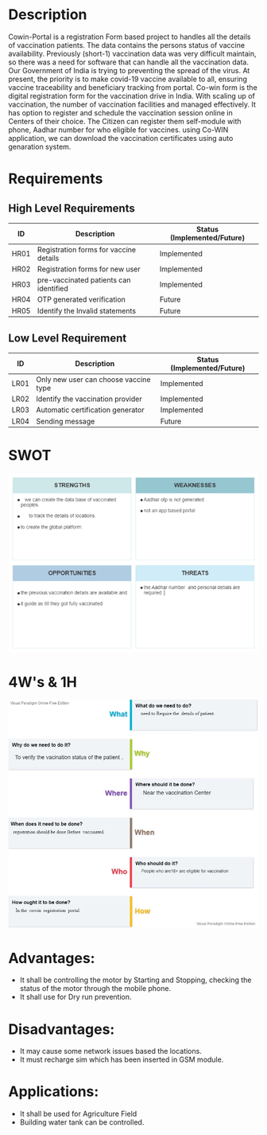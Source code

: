 # Description
   Cowin-Portal is a  registration Form based project to handles all the details of vaccination patients. The data contains the persons status of vaccine availability. Previously (short-1) vaccination data was very difficult maintain, so there was a need for software that can handle all the vaccination data. Our Government of India is trying to preventing the spread of the virus. At present, the priority is to make  covid-19 vaccine available to all, ensuring vaccine traceability and beneficiary tracking from portal. Co-win form is the digital registration form for the vaccination drive in India. With scaling up of vaccination, the number of vaccination facilities and managed effectively. It has option to register and schedule the vaccination session online in Centers of their choice. The Citizen can register them self-module with phone, Aadhar number for who eligible for vaccines. using Co-WIN application, we can download the vaccination certificates using auto genaration system.
# Requirements
## High Level Requirements
| ID | Description | Status (Implemented/Future) |
| --- | --- | --- |
| HR01 | Registration forms for vaccine details   | Implemented |
| HR02 | Registration forms for new  user | Implemented |
| HR03 | pre-vaccinated patients can identified | Implemented |
| HR04 | OTP generated verification | Future |
| HR05 | Identify the Invalid statements | Future |


## Low Level Requirement
| ID | Description | Status (Implemented/Future) |
| --- | --- | --- |
| LR01 | Only new user can choose vaccine type | Implemented |
| LR02 | Identify the  vaccination provider | Implemented |
| LR03 | Automatic certification generator | Implemented |
| LR04 | Sending message | Future |


# SWOT
  ![SWOT of vacccine registration](https://github.com/rajprasanth27k/M1_COWIN-PORTAL_UTI/blob/b332d0c9ff5cc7a40af651dc028259f600ab6773/1_Requirements/SWOT%20of%20vacccine%20registration.jpg)
# 4W's & 1H
 ![4 W's and 1 H](https://github.com/rajprasanth27k/M1_COWIN-PORTAL_UTI/blob/ad903af11ad37efce107c15e852f363a3933e3d5/1_Requirements/4%20W's%20and%201%20H.jpg)



# Advantages:
  * It shall be controlling the motor by Starting and Stopping, checking the status of the motor through the mobile phone.
  *	It shall use for Dry run prevention. 
# Disadvantages:
*	It may cause some network issues based the locations.
* It must recharge sim which has been inserted in GSM module. 
# Applications:
* It shall be used for Agriculture Field
* Building water tank can be controlled.


